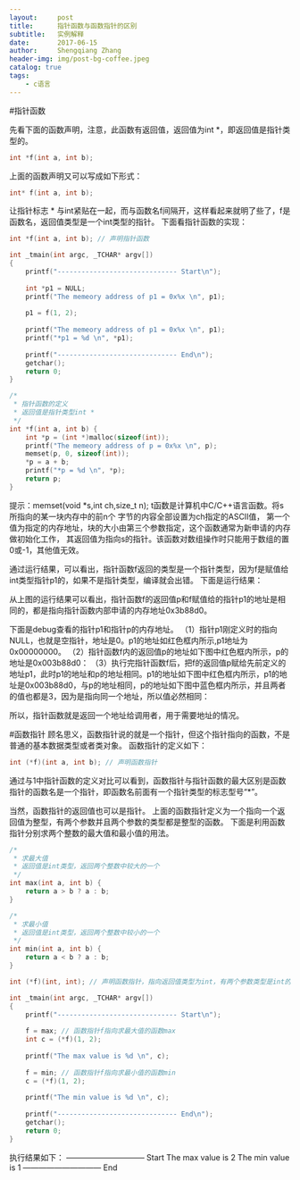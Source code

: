 ```yaml
---
layout:     post
title:      指针函数与函数指针的区别
subtitle:   实例解释
date:       2017-06-15
author:     Shengqiang Zhang
header-img: img/post-bg-coffee.jpeg
catalog: true
tags:
    - c语言
---
```



#指针函数

先看下面的函数声明，注意，此函数有返回值，返回值为int *，即返回值是指针类型的。


```c
int *f(int a, int b);
```

 

上面的函数声明又可以写成如下形式：


```c
int* f(int a, int b);
```

让指针标志 * 与int紧贴在一起，而与函数名f间隔开，这样看起来就明了些了，f是函数名，返回值类型是一个int类型的指针。
下面看指针函数的实现：


```c
int *f(int a, int b); // 声明指针函数  
```

  


```c
int _tmain(int argc, _TCHAR* argv[])  
{  
    printf("------------------------------ Start\n");  
  
    int *p1 = NULL;  
    printf("The memeory address of p1 = 0x%x \n", p1);  
 
    p1 = f(1, 2);  
  
    printf("The memeory address of p1 = 0x%x \n", p1);  
    printf("*p1 = %d \n", *p1);  
  
    printf("------------------------------ End\n");  
    getchar();  
    return 0;  
}  
```

  


```c
/* 
 * 指针函数的定义 
 * 返回值是指针类型int * 
 */  
int *f(int a, int b) {  
    int *p = (int *)malloc(sizeof(int));  
    printf("The memeory address of p = 0x%x \n", p);  
    memset(p, 0, sizeof(int));  
    *p = a + b;  
    printf("*p = %d \n", *p);  
    return p;  
}  
```

提示：memset(void *s,int ch,size_t n);
t函数是计算机中C/C++语言函数。将s所指向的某一块内存中的前n个 字节的内容全部设置为ch指定的ASCII值， 第一个值为指定的内存地址，块的大小由第三个参数指定，这个函数通常为新申请的内存做初始化工作， 其返回值为指向s的指针。该函数对数组操作时只能用于数组的置0或-1，其他值无效。

通过运行结果，可以看出，指针函数f返回的类型是一个指针类型，因为f是赋值给int类型指针p1的，如果不是指针类型，编译就会出错。
下面是运行结果：

从上图的运行结果可以看出，指针函数f的返回值p和f赋值给的指针p1的地址是相同的，都是指向指针函数内部申请的内存地址0x3b88d0。

下面是debug查看的指针p1和指针p的内存地址。
（1）指针p1刚定义时的指向NULL，也就是空指针，地址是0。p1的地址如红色框内所示,p1地址为0x00000000。
（2）指针函数f内的返回值p的地址如下图中红色框内所示，p的地址是0x003b88d0：
（3）执行完指针函数f后，把f的返回值p赋给先前定义的地址p1，此时p1的地址和p的地址相同。p1的地址如下图中红色框内所示，p1的地址是0x003b88d0，与p的地址相同，p的地址如下图中蓝色框内所示，并且两者的值也都是3，因为是指向同一个地址，所以值必然相同：

所以，指针函数就是返回一个地址给调用者，用于需要地址的情况。

#函数指针
顾名思义，函数指针说的就是一个指针，但这个指针指向的函数，不是普通的基本数据类型或者类对象。
函数指针的定义如下：

```c
int (*f)(int a, int b); // 声明函数指针
```

  

通过与1中指针函数的定义对比可以看到，函数指针与指针函数的最大区别是函数指针的函数名是一个指针，即函数名前面有一个指针类型的标志型号“*”。

当然，函数指针的返回值也可以是指针。
上面的函数指针定义为一个指向一个返回值为整型，有两个参数并且两个参数的类型都是整型的函数。
下面是利用函数指针分别求两个整数的最大值和最小值的用法。


```c
/* 
 * 求最大值 
 * 返回值是int类型，返回两个整数中较大的一个 
 */  
int max(int a, int b) {  
    return a > b ? a : b;  
}  
```

  


```c
/* 
 * 求最小值 
 * 返回值是int类型，返回两个整数中较小的一个 
 */  
int min(int a, int b) {  
    return a < b ? a : b;  
}  
```

  


```c
int (*f)(int, int); // 声明函数指针，指向返回值类型为int，有两个参数类型是int的函数  
```


```c
int _tmain(int argc, _TCHAR* argv[])  
{  
    printf("------------------------------ Start\n");  
  
    f = max; // 函数指针f指向求最大值的函数max  
    int c = (*f)(1, 2);  
  
    printf("The max value is %d \n", c);  
  
    f = min; // 函数指针f指向求最小值的函数min  
    c = (*f)(1, 2);  
  
    printf("The min value is %d \n", c);  
  
    printf("------------------------------ End\n");  
    getchar();  
    return 0;  
}  
```

执行结果如下：
—————————— Start
The max value is 2
The min value is 1
—————————— End